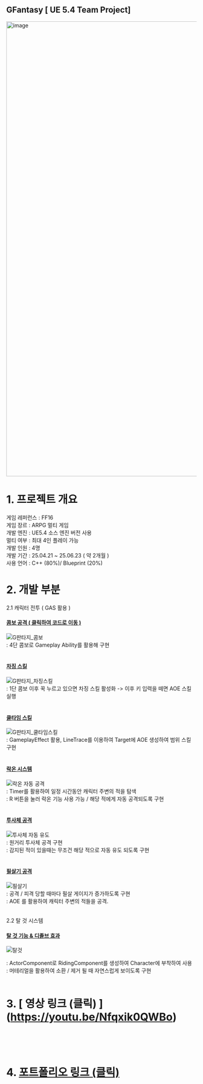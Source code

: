 ## GFantasy [ UE 5.4 Team Project]
<img width="1920" height="1200" alt="image" src="https://github.com/user-attachments/assets/1bf725a9-e0a1-4320-80ed-97d01259218e" />

# 1. 프로젝트 개요 

게임 레퍼런스 : FF16 <br>
게임 장르 : ARPG 멀티 게임 <br>
개발 엔진 : UE5.4 소스 엔진 버전 사용 <br>
멀티 여부 : 최대 4인 플레이 가능 <br>
개발 인원 : 4명 <br>
개발 기간 : 25.04.21 ~ 25.06.23 ( 약 2개월 ) <br>
사용 언어 : C++ (80%)/ Blueprint (20%) <br>


# 2. 개발 부분 

2.1 캐릭터 전투 ( GAS 활용 ) 
 #### [ 콤보 공격 ( 클릭하여 코드로 이동 ) ](https://github.com/durung8213/GFantasy/blob/main/Source/GFantasy/Private/GAS/GameplayAbility/GA_AttackCombo.cpp#L99) <br>
 ![G판타지_콤보](https://github.com/user-attachments/assets/df6e95c3-daef-4416-8f8f-0de8ada2fd10) <br>
    : 4단 콤보로 Gameplay Ability를 활용해 구현 <br><br>

   
 #### [ 차징 스킬 ](https://github.com/durung8213/GFantasy/blob/main/Source/GFantasy/Private/GAS/GameplayAbility/GA_AttackCombo.cpp#L412) <br>
 ![G판타지_차징스킬](https://github.com/user-attachments/assets/7b8b3027-f143-4ca7-bc04-1aae3a568b1c) <br>
    : 1단 콤보 이후 꾹 누르고 있으면 차징 스킬 활성화 -> 이후 키 입력을 떼면 AOE 스킬 실행 <br><br>
     
 #### [ 쿨타임 스킬 ](https://github.com/durung8213/GFantasy/blob/main/Source/GFantasy/Private/GAS/GameplayAbility/PlayerSkill/GA_RainAttack.cpp#L98) <br>
![G판타지_쿨타임스킬](https://github.com/user-attachments/assets/954007b9-eacb-4a30-b605-abde6b05373e) <br>
    : GameplayEffect 활용, LineTrace를 이용하여 Target에 AOE 생성하여 범위 스킬 구현 <br><br>
    
#### [ 락온 시스템 ](https://github.com/durung8213/GFantasy/blob/main/Source/GFantasy/Private/Character/GASPlayerCharacter.cpp#L1013) <br>

![락온 자동 공격](https://github.com/user-attachments/assets/fb4f44ac-b7b9-463d-b66c-7b0fea156cde) <br>
: Timer를 활용하여 일정 시간동안 캐릭터 주변의 적을 탐색 <br>
: R 버튼을 눌러 락온 기능 사용 가능 / 해당 적에게 자동 공격되도록 구현 <br><br>

#### [ 투사체 공격 ](https://github.com/durung8213/GFantasy/blob/main/Source/GFantasy/Private/GAS/GameplayAbility/GA_RangedCombo.cpp#L124) <br>
![투사체 자동 유도](https://github.com/user-attachments/assets/f183daae-a380-4921-a401-0cb2def67bcc)<br>
 : 원거리 투사체 공격 구현<br>
 : 감지된 적이 있을때는 무조건 해당 적으로 자동 유도 되도록 구현<br><br>

 #### [ 필살기 공격 ](https://github.com/durung8213/GFantasy/blob/main/Source/GFantasy/Private/GAS/GameplayAbility/PlayerSkill/GA_LimitBreak.cpp#L204) <br>
![필살기](https://github.com/user-attachments/assets/caae5a06-1d32-4a47-b027-b0f329175ce5) <br>
  : 공격 / 피격 당할 때마다 필살 게이지가 증가하도록 구현 <br>
  : AOE 를 활용하여 캐릭터 주변의 적들을 공격. <br><br>
 

2.2 탈 것 시스템

#### [ 탈 것 기능 & 디졸브 효과 ](https://github.com/durung8213/GFantasy/blob/main/Source/GFantasy/Private/Actor/Riding/RidingComponent.cpp#L29) <br>
![탈것](https://github.com/user-attachments/assets/888e1bdc-68fc-440b-b233-b160d4d712ff)<br>

: ActorComponent로 RidingComponent를 생성하여 Character에 부착하여 사용 <br>
: 머테리얼을 활용하여 소환 / 제거 될 때 자연스럽게 보이도록 구현 <br><br>




# 3.  [ 영상 링크 (클릭) ] (https://youtu.be/Nfqxik0QWBo) <br><br><br>

# 4. [ 포트폴리오 링크 (클릭) ](https://drive.google.com/file/d/1ZnebToaCGHJkmClal0KDEfAmYeGXMyhN/view?usp=drive_link) <br><br><br>

